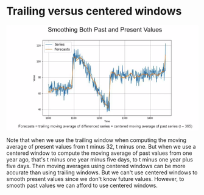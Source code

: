 # Trailing versus centered windows

![](images/06-trailing-254424b2.png)

Note that when we use the trailing window when computing the moving average of present values from t minus 32, t minus one. But when we use a centered window to compute the moving average of past values from one year ago, that's t minus one year minus five days, to t minus one year plus five days. Then moving averages using centered windows can be more accurate than using trailing windows. But we can't use centered windows to smooth present values since we don't know future values. However, to smooth past values we can afford to use centered windows.
